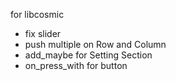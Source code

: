 for libcosmic

- fix slider
- push multiple on Row and Column
- add_maybe for Setting Section
- on_press_with for button


